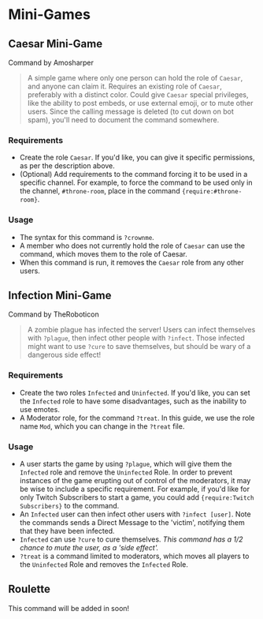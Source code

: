 # Mini-Games

## Caesar Mini-Game
Command by Amosharper

> A simple game where only one person can hold the role of ``Caesar``, and anyone can claim it. Requires an existing role of ``Caesar``, preferably with a distinct color. Could give ``Caesar`` special privileges, like the ability to post embeds, or use external emoji, or to mute other users. Since the calling message is deleted (to cut down on bot spam), you'll need to document the command somewhere.

### Requirements
 - Create the role ``Caesar``. If you'd like, you can give it specific permissions, as per the description above.
 - (Optional) Add requirements to the command forcing it to be used in a specific channel. For example, to force the command to be used only in the channel, ``#throne-room``, place in the command ``{require:#throne-room}``.

### Usage
 - The syntax for this command is ``?crownme``.
 - A member who does not currently hold the role of ``Caesar`` can use the command, which moves them to the role of Caesar.
 - When this command is run, it removes the ``Caesar`` role from any other users.

## Infection Mini-Game
Command by TheRoboticon

> A zombie plague has infected the server! Users can infect themselves with `?plague`, then infect other people with `?infect`. Those infected might want to use `?cure` to save themselves, but should be wary of a dangerous side effect!

### Requirements
 - Create the two roles `Infected` and `Uninfected`. If you'd like, you can set the `Infected` role to have some disadvantages, such as the inability to use emotes.
 - A Moderator role, for the command `?treat`. In this guide, we use the role name `Mod`, which you can change in the `?treat` file.

### Usage
 - A user starts the game by using `?plague`, which will give them the `Infected` role and remove the `Uninfected` Role. In order to prevent instances of the game erupting out of control of the moderators, it may be wise to include a specific requirement. For example, if you'd like for only Twitch Subscribers to start a game, you could add `{require:Twitch Subscribers}` to the command.
 - An `Infected` user can then infect other users with `?infect [user]`. Note the commands sends a Direct Message to the 'victim', notifying them that they have been infected.
 - `Infected` can use `?cure` to cure themselves. *This command has a 1/2 chance to mute the user, as a 'side effect'.*
 - `?treat` is a command limited to moderators, which moves all players to the `Uninfected` Role and removes the `Infected` Role.

## Roulette

This command will be added in soon!
